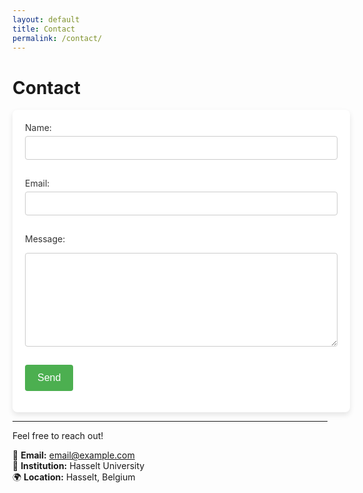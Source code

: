 ```yaml
---
layout: default
title: Contact
permalink: /contact/
---
```


# Contact

<style>
  form {
    background: #fff;
    padding: 20px;
    border-radius: 8px;
    box-shadow: 0 4px 8px rgba(0, 0, 0, 0.1);
    width: 100%;
    max-width: 500px;
    margin: 0 auto;
  }
  label {
    font-size: 14px;
    color: #333;
    margin-bottom: 5px;
    display: block;
  }
  input, textarea {
    width: 100%;
    padding: 10px;
    border: 1px solid #ccc;
    border-radius: 4px;
    font-size: 14px;
    margin-bottom: 15px;
    box-sizing: border-box;
  }
  textarea {
    resize: vertical;
    height: 150px;
  }
  button {
    background-color: #4CAF50;
    color: white;
    border: none;
    padding: 12px 20px;
    border-radius: 4px;
    font-size: 16px;
    cursor: pointer;
    transition: background-color 0.3s ease;
  }
  button:hover {
    background-color: #45a049;
  }
</style>

<form action="https://formspree.io/f/yourformid" method="POST">
  <label for="name">Name:</label>
  <input type="text" name="name" required>

  <label for="email">Email:</label>
  <input type="email" name="email" required>

  <label for="message">Message:</label>
  <textarea name="message" required></textarea>

  <button type="submit">Send</button>
</form>

---

Feel free to reach out!

📧 **Email:** [email@example.com](mailto:stephan.bruns@uhasselt.be)  
🏢 **Institution:** Hasselt University  
🌍 **Location:** Hasselt, Belgium

